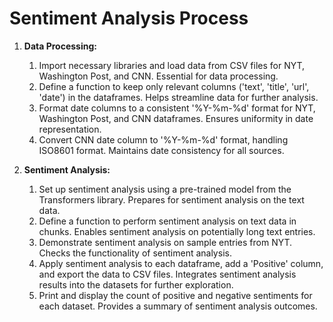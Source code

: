 # Sentiment Analysis Process

1. **Data Processing:**
   1. Import necessary libraries and load data from CSV files for NYT, Washington Post, and CNN. Essential for data processing.
   2. Define a function to keep only relevant columns ('text', 'title', 'url', 'date') in the dataframes. Helps streamline data for further analysis.
   3. Format date columns to a consistent '%Y-%m-%d' format for NYT, Washington Post, and CNN dataframes. Ensures uniformity in date representation.
   4. Convert CNN date column to '%Y-%m-%d' format, handling ISO8601 format. Maintains date consistency for all sources.

2. **Sentiment Analysis:**
   1. Set up sentiment analysis using a pre-trained model from the Transformers library. Prepares for sentiment analysis on the text data.
   2. Define a function to perform sentiment analysis on text data in chunks. Enables sentiment analysis on potentially long text entries.
   3. Demonstrate sentiment analysis on sample entries from NYT. Checks the functionality of sentiment analysis.
   4. Apply sentiment analysis to each dataframe, add a 'Positive' column, and export the data to CSV files. Integrates sentiment analysis results into the datasets for further exploration.
   5. Print and display the count of positive and negative sentiments for each dataset. Provides a summary of sentiment analysis outcomes.

